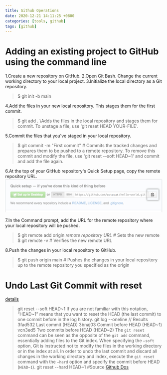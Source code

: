 ```yaml
---
title: Github Operations
date: 2020-12-21 14:11:25 +0800
categories: [tools, github]
tags: [github]
---
```


# Adding an existing project to GitHub using the command line
1.Create a new repository on GitHub.
2.Open Git Bash. Change the current working directory to your local project.
3.Initialize the local directory as a Git repository.
> $ git init -b main

4.Add the files in your new local repository. This stages them for the first commit.
>$ git add .
>\Adds the files in the local repository and stages them for commit. To unstage a file, use 'git reset HEAD YOUR-FILE'.
>
5.Commit the files that you've staged in your local repository.
>$ git commit -m "First commit"
>\# Commits the tracked changes and prepares them to be pushed to a remote repository. To remove this commit and modify the file, use 'git reset --soft HEAD~1' and commit and add the file again.

6.At the top of your GitHub repository's Quick Setup page, copy the remote repository URL.
![github repository copy path](/assets/img/sample/github-repository.png)

7.In the Command prompt, add the URL for the remote repository where your local repository will be pushed.
>$ git remote add origin *remote repository URL*
>\# Sets the new remote
>$ git remote -v
>\# Verifies the new remote URL

8.Push the changes in your local repository to GitHub.
>$ git push origin main
>\# Pushes the changes in your local repository up to the remote repository you specified as the origin

# Undo Last Git Commit with reset
[details](https://devconnected.com/how-to-undo-last-git-commit/)
> git reset --soft HEAD~1
If you are not familiar with this notation, “HEAD~1” means that you want to reset the HEAD (the last commit) to one commit before in the log history.
> git log --oneline
> // Results
> 3fad532  Last commit   (HEAD)
> 3bnaj03  Commit before HEAD   (HEAD~1)
> vcn3ed5  Two commits before HEAD   (HEAD~2)
The `git reset` command can be seen as the opposite of the `git add` command, essentially adding files to the Git index.
When specifying the `–soft` option, Git is instructed not to modify the files in the working directory or in the index at all.
In order to undo the last commit and discard all changes in the working
directory and index, execute the `git reset` command with the `–hard` option and specify the commit before HEAD (`HEAD~1`).
> git reset --hard HEAD~1
#Source
[Github Dos](https://docs.github.com/en/free-pro-team@latest/github/importing-your-projects-to-github/adding-an-existing-project-to-github-using-the-command-line)

